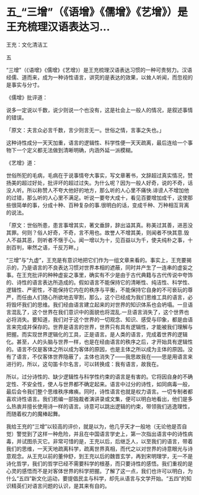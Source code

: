 # 五_“三增”（《语增》《儒增》《艺增》）是王充梳理汉语表达习...

王充：文化清洁工

五

“三增”（《语增》《儒增》《艺增》）是王充梳理汉语表达习惯的一种可贵努力。汉语经儒、道而来，成为一种诗性语言，讲究的是表达的效果，以耸人听闻，而忽视的是事实与分寸。

《儒增》批评道：

说多一定说以千数，说少则说一个也没有，这是社会上一般人的情况，是叙述事情的错误。

「原文：夫言众必言千数，言少则言无一。世俗之情，言事之失也。」

这种诗性成分一天天加重，语言的逻辑性、科学性便一天天疏离，最后连给一个事物下一个定义都无法做到清晰明确，内涵外延一派模糊。

《艺增》道：

世俗所犯的毛病，毛病在于说事情夸大事实，写文章著书，文辞超过真实情况，赞扬美的超过好处，批评坏的超过过失。为什么呢？因为一般人好奇，说的不奇，话没人听。所以称赞人不夸大他好的地方，那么听的人心里不痛快.诽谤人不增加他的过错，那么听的人心里不满足。听说一要夸大成十，看见百要增加成千，这使那些很简单的事，分成十种、百种复杂的事.很明白的话，变成千种、万种相互背离的说法。

「原文：世俗所患，患言事增其实，著文垂辞，辞出溢其真。称美过其善，进恶没其罪。何则？俗人好奇，不奇，言不用也。故誉人不增其美，则闻者不快其意.毁人不益其恶，则听者不惬于心。闻一增以为十，见百益以为千，使夫纯朴之事，十剖百判，审然之语，千反万畔。」

“三增”与“九虚”，王充是有意识地把它们作为一组文章来看的。事实上，王充要揭示的，乃是语言的不良表达习惯对世界本相的遮蔽，同时并产生了一连串的虚妄之事。在王充批评的种种虚妄之事里，确实有不少是由于古代典籍与古代传说中夸饰的、诗性的语言表达所造成的。假如语言不能保持它的清晰性、纯洁性、科学性、逻辑性、严密性，不能保持它内在的秩序与平衡，不能保持它自身的不可亵玩的尊严，而任由人们随心所欲地去宰割，那么，这个已经成为我们思维工具的语言，必将毁坏我们的思维。我们经由语言建立起来的对世界的知识体系也会坍塌。一旦语言混乱了，这个世界在我们意识中的面貌也将混乱.一旦语言消失了，这个世界也必将消失。要知道，我们对于这个世界的一切观念、知识、感受与印象，都是由语言来完成并保存的。世界是语言的世界，世界只有具有逻辑性，才能被我们理解与把握。而实现世界逻辑化的工具，正是语言。是人类的语言，完成着世界的逻辑化。甚至，人的头脑与世界一样，也是在经由语言的秩序之后，才开始具有逻辑性的。语言不仅是客体之所以成为客体的原因，也是主体之所以成为主体的原因。没有了语言，不仅客体世界隐蔽了，主体也消失了——我思故我在——思是用语言来进行的，所以，这句笛卡尔名言，可以转换成：我有语言，故我在。

所以，过分诗性的、缺少逻辑性与科学性约束的语言是有害的。它将因自身的不确定性、不安全性，使人与世界都不确定起来。语言中过分的诗性，如同病毒一般，最后会令我们整个思维秩序瘫痪。同时，诗性语言也就是权力语言。一切专制者都喜欢诗性语言。我们若编一部独裁者演讲录或文集，便可以明白地看出，他们是多么热衷并擅长使用诗一样的语言。诗意可以跳出逻辑的约束，带领我们逃逸理性，而随着权力的魔棒起舞。

我给王充的“三增”以较高的评价，就是以为，他几乎天才一般地（无论他是否自觉）警觉到了这样一种危险，并且在中国语言学史上，第一次指出语言中的诗性病毒，并试图杀灭它。非常可惜的是，王充以后，后继乏人，以至我们的语言，带着我们的思维，一天天地疏离科学，疏离世界真相，而代之以对世界的诗意眼光与诗意观念。从王充以前的董仲舒，到王充以后的魏晋玄学，再到宋明理学，无一不是诗化哲学，我们的哲学已经不需要科学的根基，而只要诗性的感悟。我们重视的是心灵的感悟而不是对客体世界的科学把握。了解了这一点，我们也许可以明白，为什么“五四”新文化运动，要提倡民主与科学，却先从语言与文学开始。“五四”的知识精英们对语言问题的认识，是其来有自的。